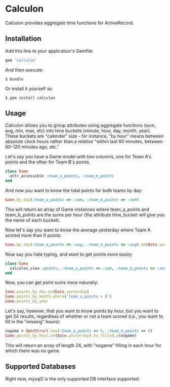 # Calculon

Calculon provides aggregate time functions for ActiveRecord.

## Installation

Add this line to your application's Gemfile:

```ruby
gem 'calculon'
```

And then execute:

```
$ bundle
```

Or install it yourself as:

```
$ gem install calculon
```

## Usage
Calculon allows you to group attributes using aggregate functions (sum, avg, min, max, etc) into time buckets (minute, hour, day, month, year).  These buckets are "calendar" size - for instance, "by hour" means between absolute clock hours rather than a relative "within last 60 minutes, between 60-120 minutes ago, etc."

Let's say you have a Game model with two columns, one for Team A's points and the other for Team B's points.

```ruby
class Game
  attr_accessible :team_a_points, :team_b_points
end
```

And now you want to know the total points for both teams by day:

```ruby
Game.by_day(:team_a_points => :sum, :team_b_points => :sum)
```

This will return an array of Game instances where team_a_points and team_b_points are the sums per hour (the attribute time_bucket will give you the name of each bucket).

Now let's say you want to know the average yesterday where Team A scored more than 0 points:

```ruby
Game.by_day(:team_a_points => :avg, :team_b_points => :avg).on(Date.yesterday).where('team_a_points > 0')
```

Now say you hate typing, and want to get points more easily:

```ruby
class Game
  calculon_view :points, :team_a_points => :sum, :team_b_points => :sum
end
```

Now, you can get point sums more naturally:

```ruby
Game.points_by_day.on(Date.yesterday)
Game.points_by_month.where('team_a_points > 0')
Game.points_by_year
```

Let's say, however, that you want to know points by hour, but you want to get 24 results, regardless of whether or not a team scored (i.e., you want to fill in the "missing" hours):

```ruby
nogame = OpenStruct.new(:team_a_points => 0, :team_b_points => 0)
Game.points_by_hour.on(Date.yesterday).to_filled_a(nogame)
```

This will return an array of length 24, with "nogame" filling in each hour for which there was no game.

## Supported Databases
Right now, mysql2 is the only supported DB interface supported.